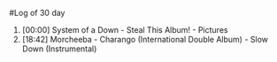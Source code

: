 #Log of 30 day

1. [00:00] System of a Down - Steal This Album! - Pictures
1. [18:42] Morcheeba - Charango (International Double Album) - Slow Down (Instrumental)
